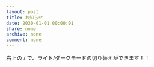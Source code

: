 ```yaml
---
layout: post
title: お知らせ
date: 2030-01-01 00:00:01
share: none
archive: none
comment: none
---
```

右上の <i class="fas fa-moon"></i> / <i class="fas fa-lightbulb"></i> で、ライト/ダークモードの切り替えができます！！